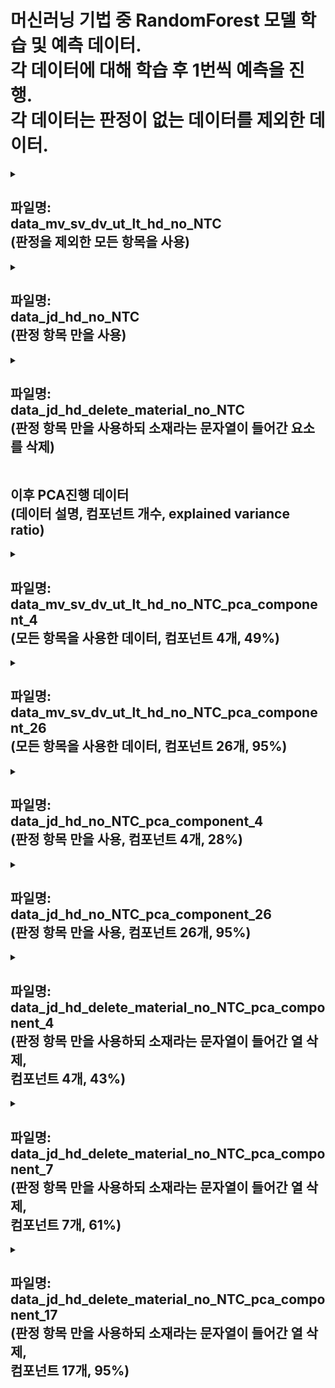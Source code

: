 머신러닝 기법 중 RandomForest 모델 학습 및 예측 데이터.   
각 데이터에 대해 학습 후 1번씩 예측을 진행.   
각 데이터는 판정이 없는 데이터를 제외한 데이터.
===

<details>
<summary>

파일명:   
data_mv_sv_dv_ut_lt_hd_no_NTC   
(판정을 제외한 모든 항목을 사용)
---
</summary>
 
 * Test Accuracy: 0.8857142857142857   
   Test Loss: 0.2762097629786714   
   
   Confusion Matrix:
   /|Positive|Nagative|
   |:---:|:---:|:---:|
   Positive|30|16|
   Nagative|0|94|
   
   Accuracy:  0.8857142857142857   
   Log Loss:  0.2762097629786714   
   Precision:  0.8545454545454545   
   Recall:  1.0   
   F1-Score:  0.9215686274509803   
   ROC-AUC:  0.9619565217391304   
</details>

<details>
<summary>

파일명:   
data_jd_hd_no_NTC   
(판정 항목 만을 사용)
---
</summary>
 
 * Test Accuracy: 0.8928571428571429      
   Test Loss: 0.28109364105601903     
   
   Confusion Matrix:
   /|Positive|Nagative|
   |:---:|:---:|:---:|
   Positive|34|12|
   Nagative|3|91|
    
   Precision:  0.883495145631068   
   Recall:  0.9680851063829787   
   F1-Score:  0.9238578680203046   
   ROC-AUC:  0.9480804810360777   
</details>

<details>
<summary>
 
파일명:   
data_jd_hd_delete_material_no_NTC   
(판정 항목 만을 사용하되 소재라는 문자열이 들어간 요소를 삭제)
---
</summary>
 
 * Test Accuracy: 0.8857142857142857      
   Test Loss: 0.7412055843669417     
   
   Confusion Matrix:
   /|Positive|Nagative|
   |:---:|:---:|:---:|
   Positive|33|13|
   Nagative|3|91|
     
   Precision:  0.875    
   Recall:  0.9680851063829787   
   F1-Score:  0.9191919191919192   
   ROC-AUC:  0.9361702127659575      
</details>

이후 PCA진행 데이터   
(데이터 설명, 컴포넌트 개수, explained variance ratio)
---

<details>
<summary>
 
파일명:   
data_mv_sv_dv_ut_lt_hd_no_NTC_pca_component_4   
(모든 항목을 사용한 데이터, 컴포넌트 4개, 49%)
---
</summary>
 
 * Test Accuracy: 0.75      
   Test Loss: 0.4742818801426057     
   
   Confusion Matrix:
   /|Positive|Nagative|
   |:---:|:---:|:---:|
   Positive|19|27|
   Nagative|8|86|
     
   Precision:  0.7610619469026548    
   Recall:  0.9148936170212766   
   F1-Score:  0.8309178743961353   
   ROC-AUC:  0.8457446808510638      
</details>

<details>
<summary>

파일명:   
data_mv_sv_dv_ut_lt_hd_no_NTC_pca_component_26   
(모든 항목을 사용한 데이터, 컴포넌트 26개, 95%)
---
</summary>
 
 * Test Accuracy: 0.8142857142857143      
   Test Loss: 0.40197761284598305     
   
   Confusion Matrix:
   /|Positive|Nagative|
   |:---:|:---:|:---:|
   Positive|22|24|
   Nagative|2|92|
     
   Precision:  0.7931034482758621    
   Recall:  0.9787234042553191   
   F1-Score:  0.8761904761904762   
   ROC-AUC:  0.8919981498612396      
</details>

<details>
<summary>

파일명:   
data_jd_hd_no_NTC_pca_component_4   
(판정 항목 만을 사용, 컴포넌트 4개, 28%)
---
</summary>
 
 * Test Accuracy: 0.8357142857142857      
   Test Loss: 0.8324459700826609     
   
   Confusion Matrix:
   /|Positive|Nagative|
   |:---:|:---:|:---:|
   Positive|32|14|
   Nagative|9|85|
     
   Precision:  0.8585858585858586    
   Recall:  0.9042553191489362   
   F1-Score:  0.8808290155440415   
   ROC-AUC:  0.8891073080481036      
</details>

<details>
<summary>

파일명:   
data_jd_hd_no_NTC_pca_component_26   
(판정 항목 만을 사용, 컴포넌트 26개, 95%)
---
</summary>
 
 * Test Accuracy: 0.8714285714285714      
   Test Loss: 0.3032147408763927     
   
   Confusion Matrix:
   /|Positive|Nagative|
   |:---:|:---:|:---:|
   Positive|33|13|
   Nagative|5|89|
     
   Precision:  0.8725490196078431    
   Recall:  0.9468085106382979   
   F1-Score:  0.9081632653061225   
   ROC-AUC:  0.9405642923219241      
</details>

<details>
<summary>

파일명:   
data_jd_hd_delete_material_no_NTC_pca_component_4   
(판정 항목 만을 사용하되 소재라는 문자열이 들어간 열 삭제,   
컴포넌트 4개, 43%)
---
</summary>
 
 * Test Accuracy: 0.8428571428571429      
   Test Loss: 0.7844264236513456     
   
   Confusion Matrix:
   /|Positive|Nagative|
   |:---:|:---:|:---:|
   Positive|30|16|
   Nagative|6|88|
     
   Precision:  0.8461538461538461    
   Recall:  0.9361702127659575   
   F1-Score:  0.8888888888888888   
   ROC-AUC:  0.9174375578168363      
</details>

<details>
<summary>

파일명:   
data_jd_hd_delete_material_no_NTC_pca_component_7   
(판정 항목 만을 사용하되 소재라는 문자열이 들어간 열 삭제,   
컴포넌트 7개, 61%)
---
</summary>
 
 * Test Accuracy: 0.8571428571428571      
   Test Loss: 0.5727501903121676     
   
   Confusion Matrix:
   /|Positive|Nagative|
   |:---:|:---:|:---:|
   Positive|31|15|
   Nagative|5|89|
     
   Precision:  0.8557692307692307    
   Recall:  0.9468085106382979   
   F1-Score:  0.898989898989899   
   ROC-AUC:  0.9179000925069382      
</details>

<details>
<summary>

파일명:   
data_jd_hd_delete_material_no_NTC_pca_component_17   
(판정 항목 만을 사용하되 소재라는 문자열이 들어간 열 삭제,   
컴포넌트 17개, 95%)
---
</summary>
 
 * Test Accuracy: 0.8571428571428571      
   Test Loss: 0.3130116237292688     
   
   Confusion Matrix:
   /|Positive|Nagative|
   |:---:|:---:|:---:|
   Positive|29|17|
   Nagative|3|91|
     
   Precision:  0.8425925925925926    
   Recall:  0.9680851063829787   
   F1-Score:  0.900990099009901   
   ROC-AUC:  0.9330481036077706      
</details>
